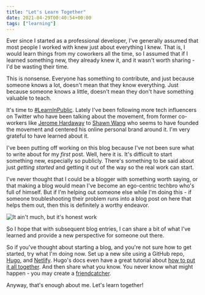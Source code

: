 ```yaml
---
title: "Let's Learn Together"
date: 2021-04-29T00:40:54+00:00
tags: ["learning"]
---
```

Ever since I started as a professional developer, I've generally assumed that most people I worked with knew just about everything I knew. That is, I would learn things from my coworkers all the time, so I assumed that if I learned something new, they already knew it, and it wasn't worth sharing - I'd be wasting their time.

This is nonsense. Everyone has something to contribute, and just because someone knows a lot, doesn't mean that they know everything. Just because someone knows a little, doesn't mean they don't have something valuable to teach.

It's time to [#LearnInPublic](https://www.learninpublic.org/). Lately I've been following more tech influencers on Twitter who have been talking about the movement, from former co-workers like [Jerome Hardaway](https://twitter.com/JeromeHardaway) to [Shawn Wang](https://twitter.com/swyx) who seems to have founded the movement and centered his online personal brand around it. I'm very grateful to have learned about it.

I've been putting off working on this blog because I've not been sure what to write about for my _first_ post. Well, here it is. It's difficult to start something new, especially so publicly. There's something to be said about just _getting started_ and getting it out of the way so the real work can start.

I've never thought that I could be a blogger with something worth saying, or that making a blog would mean I've become an ego-centric techbro who's full of himself. But if I'm helping out someone else while I'm doing this - if someone troubleshooting their problem runs into a blog post on here that helps them out, then this is definitely a worthy endeavor.

![It ain't much, but it's honest work](https://i.kym-cdn.com/entries/icons/facebook/000/028/021/work.jpg)

So I hope that with subsequent blog entries, I can share a bit of what I've learned and provide a new perspective for someone out there. 

So if you've thought about starting a blog, and you're not sure how to get started, try what I'm doing now. Set up a new site using a GitHub repo, [Hugo](https://gohugo.io/), and [Netlify](https://www.netlify.com/). Hugo's docs even have a great tutorial about [how to put it all together](https://gohugo.io/hosting-and-deployment/hosting-on-netlify/). And then share what you know. You never know what might happen - you may create a [friendcatcher](https://www.swyx.io/friendcatchers/). 

Anyway, that's enough about me. Let's learn together!
